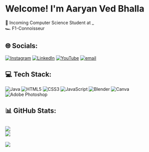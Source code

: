 # Welcome! I'm Aaryan Ved Bhalla
🏫 Incoming Computer Science Student at _<br>
🏎️ F1-Connoisseur
## 🌐 Socials:
[![Instagram](https://img.shields.io/badge/Instagram-%23E4405F.svg?logo=Instagram&logoColor=white)](https://instagram.com/aaryanvb) [![LinkedIn](https://img.shields.io/badge/LinkedIn-%230077B5.svg?logo=linkedin&logoColor=white)](https://linkedin.com/in/aaryanved) [![YouTube](https://img.shields.io/badge/YouTube-%23FF0000.svg?logo=YouTube&logoColor=white)](https://youtube.com/@aaryanvb) [![email](https://img.shields.io/badge/Email-D14836?logo=gmail&logoColor=white)](mailto:aaryan14.bhalla@gmail.com) 

## 💻 Tech Stack:
![Java](https://img.shields.io/badge/java-%23ED8B00.svg?style=for-the-badge&logo=openjdk&logoColor=white) ![HTML5](https://img.shields.io/badge/html5-%23E34F26.svg?style=for-the-badge&logo=html5&logoColor=white) ![CSS3](https://img.shields.io/badge/css3-%231572B6.svg?style=for-the-badge&logo=css3&logoColor=white) ![JavaScript](https://img.shields.io/badge/javascript-%23323330.svg?style=for-the-badge&logo=javascript&logoColor=%23F7DF1E) ![Blender](https://img.shields.io/badge/blender-%23F5792A.svg?style=for-the-badge&logo=blender&logoColor=white) ![Canva](https://img.shields.io/badge/Canva-%2300C4CC.svg?style=for-the-badge&logo=Canva&logoColor=white) ![Adobe Photoshop](https://img.shields.io/badge/adobe%20photoshop-%2331A8FF.svg?style=for-the-badge&logo=adobe%20photoshop&logoColor=white)
## 📊 GitHub Stats:
![](https://nirzak-streak-stats.vercel.app/?user=aaryanved&theme=dark&hide_border=true)<br/>
![](https://github-readme-stats.vercel.app/api/top-langs/?username=aaryanved&theme=dark&hide_border=true&include_all_commits=false&count_private=false&layout=compact)
---
[![](https://visitcount.itsvg.in/api?id=aaryanved&icon=0&color=0)](https://visitcount.itsvg.in)
